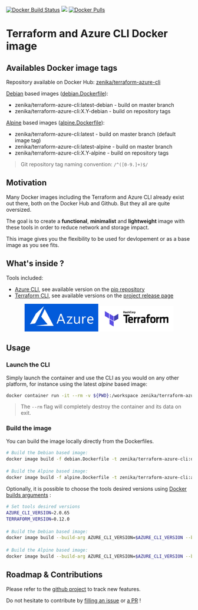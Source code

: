 [![Docker Build Status](https://img.shields.io/docker/cloud/build/zenika/terraform-azure-cli.svg)](https://hub.docker.com/r/zenika/terraform-azure-cli/)
[![](https://images.microbadger.com/badges/image/zenika/terraform-azure-cli.svg)](https://microbadger.com/images/zenika/terraform-azure-cli)
[![Docker Pulls](https://img.shields.io/docker/pulls/zenika/terraform-azure-cli.svg)](https://hub.docker.com/r/zenika/terraform-azure-cli/)

# Terraform and Azure CLI Docker image

## Availables Docker image tags
Repository available on Docker Hub: [zenika/terraform-azure-cli](https://hub.docker.com/r/zenika/terraform-azure-cli)

[Debian](https://hub.docker.com/_/debian) based images ([debian.Dockerfile](https://github.com/Zenika/terraform-azure-cli/blob/master/debian.Dockerfile)):

* zenika/terraform-azure-cli:latest-debian - build on master branch
* zenika/terraform-azure-cli:X.Y-debian - build on repository tags

[Alpine](https://hub.docker.com/_/alpine) based images ([alpine.Dockerfile](https://github.com/Zenika/terraform-azure-cli/blob/master/alpine.Dockerfile)):

* zenika/terraform-azure-cli:latest - build on master branch (default image tag)
* zenika/terraform-azure-cli:latest-alpine - build on master branch
* zenika/terraform-azure-cli:X.Y-alpine - build on repository tags

> Git repository tag naming convention: `/^([0-9.]+)$/`

## Motivation
Many Docker images including the Terraform and Azure CLI already exist out there, both on the Docker Hub and Github.
But they all are quite oversized.

The goal is to create a **functional**, **minimalist** and **lightweight** image with these tools in order to reduce network and storage impact.

This image gives you the flexibility to be used for devlopement or as a base image as you see fits.

## What's inside ?
Tools included:

* [Azure CLI](https://azure.microsoft.com), see available version on the [pip repository](https://pypi.org/project/azure-cli/)
* [Terraform CLI](https://www.terraform.io/), see available versions on the [project release page](https://github.com/hashicorp/terraform/releases)

<p align="center">
  <a href="https://azure.microsoft.com"><img width="200" src="https://github.com/Zenika/terraform-azure-cli/raw/master/resources/azure-logo.png"></a>
  <a href="https://www.terraform.io/"><img width="200" src="https://github.com/Zenika/terraform-azure-cli/raw/master/resources/terraform-logo.png"></a>
</p>

## Usage

### Launch the CLI
Simply launch the container and use the CLI as you would on any other platform, for instance using the latest *alpine* based image:

```bash
docker container run -it --rm -v ${PWD}:/workspace zenika/terraform-azure-cli:latest
```

> The `--rm` flag will completely destroy the container and its data on exit.

### Build the image
You can build the image locally directly from the Dockerfiles.

```bash
# Build the Debian based image:
docker image build -f debian.Dockerfile -t zenika/terraform-azure-cli:debian .

# Build the Alpine based image:
docker image build -f alpine.Dockerfile -t zenika/terraform-azure-cli:alpine .
```

Optionally, it is possible to choose the tools desired versions using [Docker builds arguments](https://docs.docker.com/engine/reference/commandline/build/#set-build-time-variables---build-arg) :

```bash
# Set tools desired versions
AZURE_CLI_VERSION=2.0.65
TERRAFORM_VERSION=0.12.0

# Build the Debian based image:
docker image build --build-arg AZURE_CLI_VERSION=$AZURE_CLI_VERSION --build-arg TERRAFORM_VERSION=$TERRAFORM_VERSION -f debian.Dockerfile -t zenika/terraform-azure-cli:debian .

# Build the Alpine based image:
docker image build --build-arg AZURE_CLI_VERSION=$AZURE_CLI_VERSION --build-arg TERRAFORM_VERSION=$TERRAFORM_VERSION -f alpine.Dockerfile -t zenika/terraform-azure-cli:alpine .
```

## Roadmap & Contributions
Please refer to the [github project](https://github.com/Zenika/terraform-azure-cli/projects/1) to track new features.

Do not hesitate to contribute by [filling an issue](https://github.com/Zenika/terraform-azure-cli/issues) or [a PR](https://github.com/Zenika/terraform-azure-cli/pulls) !
